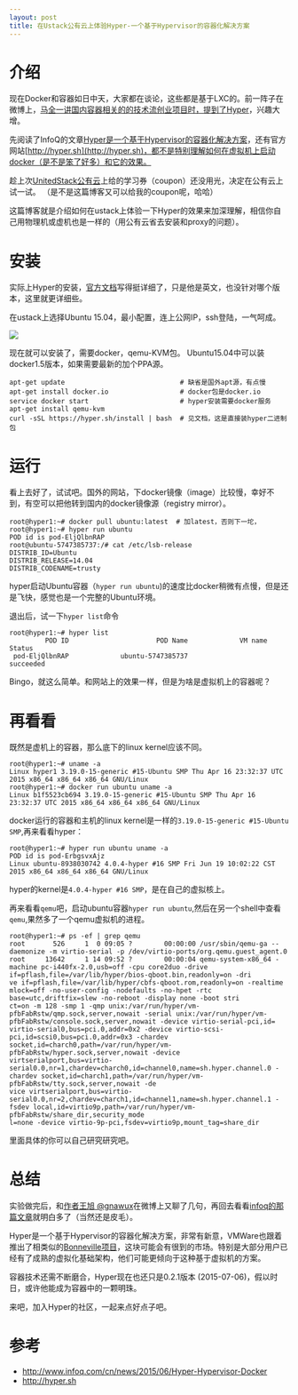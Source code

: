 ```yaml
---
layout: post
title: 在Ustack公有云上体验Hyper-一个基于Hypervisor的容器化解决方案
---
```

# 介绍 #

现在Docker和容器如日中天，大家都在谈论，这些都是基于LXC的。前一阵子在微博上，[马全一讲国内容器相关的的技术流创业项目时，提到了Hyper](http://weibo.com/1642262644/Cpi2p7emf)，兴趣大增。

先阅读了InfoQ的文章[Hyper是一个基于Hypervisor的容器化解决方案][hyperinfoq]，还有官方网站[http://hyper.sh](http://hyper.sh)，都不是特别理解如何在虚拟机上启动docker（是不是笨了好多）和它的效果。

趁上次[UnitedStack公有云][ustack]上给的学习券（coupon）还没用光，决定在公有云上试一试。 （是不是这篇博客又可以给我的coupon呢，哈哈）

这篇博客就是介绍如何在ustack上体验一下Hyper的效果来加深理解，相信你自己用物理机或虚机也是一样的（用公有云省去安装和proxy的问题）。

# 安装 #

实际上Hyper的安装，[官方文档](https://docs.hyper.sh/get_started/install.html)写得挺详细了，只是他是英文，也没针对哪个版本，这里就更详细些。


在ustack上选择Ubuntu 15.04，最小配置，连上公网IP，ssh登陆，一气呵成。

![](http://www.larrycaiyu.com/images/hyper-1.png)

现在就可以安装了，需要docker，qemu-KVM包。 Ubuntu15.04中可以装docker1.5版本，如果需要最新的加个PPA源。

	apt-get update                             # 缺省是国外apt源，有点慢
	apt-get install docker.io                  # docker包是docker.io
	service docker start					   # hyper安装需要docker服务
	apt-get install qemu-kvm
	curl -sSL https://hyper.sh/install | bash  # 见文档，这是直接装hyper二进制包

# 运行 #

看上去好了，试试吧。国外的网站，下docker镜像（image）比较慢，幸好不到，有空可以把他转到国内的docker镜像源（registry mirror）。

	root@hyper1:~# docker pull ubuntu:latest  # 加latest，否则下一坨，
	root@hyper1:~# hyper run ubuntu
	POD id is pod-EljQlbnRAP
	root@ubuntu-5747385737:/# cat /etc/lsb-release
	DISTRIB_ID=Ubuntu
	DISTRIB_RELEASE=14.04
	DISTRIB_CODENAME=trusty

hyper启动Ubuntu容器（`hyper run ubuntu`)的速度比docker稍微有点慢，但是还是飞快，感觉也是一个完整的Ubuntu环境。

退出后，试一下`hyper list`命令

	root@hyper1:~# hyper list
	         POD ID                      POD Name             VM name    Status
	 pod-EljQlbnRAP             ubuntu-5747385737                     succeeded

Bingo，就这么简单。和网站上的效果一样，但是为啥是虚拟机上的容器呢？

# 再看看 #

既然是虚机上的容器，那么底下的linux kernel应该不同。

	root@hyper1:~# uname -a
	Linux hyper1 3.19.0-15-generic #15-Ubuntu SMP Thu Apr 16 23:32:37 UTC 2015 x86_64 x86_64 x86_64 GNU/Linux
	root@hyper1:~# docker run ubuntu uname -a
	Linux b1f5523cb694 3.19.0-15-generic #15-Ubuntu SMP Thu Apr 16 23:32:37 UTC 2015 x86_64 x86_64 x86_64 GNU/Linux

docker运行的容器和主机的linux kernel是一样的`3.19.0-15-generic #15-Ubuntu SMP`,再来看看hyper：

	root@hyper1:~# hyper run ubuntu uname -a
	POD id is pod-ErbgsvxAjz
	Linux ubuntu-8938030742 4.0.4-hyper #16 SMP Fri Jun 19 10:02:22 CST 2015 x86_64 x86_64 x86_64 GNU/Linux

hyper的kernel是`4.0.4-hyper #16 SMP`，是在自己的虚拟核上。

再来看看`qemu`吧，启动ubuntu容器`hyper run ubuntu`,然后在另一个shell中查看`qemu`,果然多了一个qemu虚拟机的进程。
	
	root@hyper1:~# ps -ef | grep qemu
	root       526     1  0 09:05 ?        00:00:00 /usr/sbin/qemu-ga --daemonize -m virtio-serial -p /dev/virtio-ports/org.qemu.guest_agent.0
	root     13642     1 14 09:52 ?        00:00:04 qemu-system-x86_64 -machine pc-i440fx-2.0,usb=off -cpu core2duo -drive if=pflash,file=/var/lib/hyper/bios-qboot.bin,readonly=on -dri
	ve if=pflash,file=/var/lib/hyper/cbfs-qboot.rom,readonly=on -realtime mlock=off -no-user-config -nodefaults -no-hpet -rtc base=utc,driftfix=slew -no-reboot -display none -boot stri
	ct=on -m 128 -smp 1 -qmp unix:/var/run/hyper/vm-pfbFabRstw/qmp.sock,server,nowait -serial unix:/var/run/hyper/vm-pfbFabRstw/console.sock,server,nowait -device virtio-serial-pci,id=
	virtio-serial0,bus=pci.0,addr=0x2 -device virtio-scsi-pci,id=scsi0,bus=pci.0,addr=0x3 -chardev socket,id=charch0,path=/var/run/hyper/vm-pfbFabRstw/hyper.sock,server,nowait -device
	virtserialport,bus=virtio-serial0.0,nr=1,chardev=charch0,id=channel0,name=sh.hyper.channel.0 -chardev socket,id=charch1,path=/var/run/hyper/vm-pfbFabRstw/tty.sock,server,nowait -de
	vice virtserialport,bus=virtio-serial0.0,nr=2,chardev=charch1,id=channel1,name=sh.hyper.channel.1 -fsdev local,id=virtio9p,path=/var/run/hyper/vm-pfbFabRstw/share_dir,security_mode
	l=none -device virtio-9p-pci,fsdev=virtio9p,mount_tag=share_dir

里面具体的你可以自己研究研究吧。

# 总结 #

实验做完后，和[作者王旭 @gnawux](http://weibo.com/gnawux)在微博上又聊了几句，再回去看看[infoq的那篇文章][hyperinfoq]就明白多了（当然还是皮毛）。

Hyper是一个基于Hypervisor的容器化解决方案，非常有新意，VMWare也跟着推出了相类似的[Bonneville项目](http://blogs.vmware.com/cloudnative/introducing-project-bonneville/)，这块可能会有很到的市场。特别是大部分用户已经有了成熟的虚拟化基础架构，他们可能更倾向于这种基于虚拟机的方案。

容器技术还需不断磨合，Hyper现在也还只是0.2.1版本 (2015-07-06)，假以时日，或许他能成为容器中的一颗明珠。

来吧，加入Hyper的社区，一起来点好点子吧。


# 参考 #

* http://www.infoq.com/cn/news/2015/06/Hyper-Hypervisor-Docker 
* http://hyper.sh 

[hyperinfoq]: http://www.infoq.com/cn/news/2015/06/Hyper-Hypervisor-Docker
[ustack]: https://www.ustack.com
